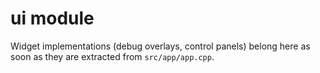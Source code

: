 # ui module

Widget implementations (debug overlays, control panels) belong here as soon as
they are extracted from `src/app/app.cpp`.
